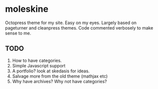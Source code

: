 moleskine
====

Octopress theme for my site. Easy on my eyes. Largely based on pageturner and
cleanpress themes. Code commented verbosely to make sense to me.  


TODO 
----

1. How to have categories. 
2. Simple Javascript support
3. A portfolio? look at skedasis for ideas. 
4. Salvage more from the old theme (mathjax etc)
5. Why have archives? Why not have categories? 
